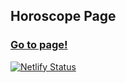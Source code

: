 
<h2>Horoscope Page</h2>

<h3><a href="https://react-horoscope-page.netlify.app/" rel="nofollow">Go to page!</a></h3>




[![Netlify Status](https://api.netlify.com/api/v1/badges/318a72d4-7e3a-4596-a267-a5f453077974/deploy-status)](https://app.netlify.com/sites/phenomenal-torrone-e60936/deploys)


